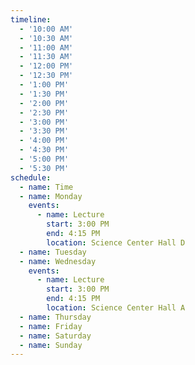```yaml
---
timeline:
  - '10:00 AM'
  - '10:30 AM'
  - '11:00 AM'
  - '11:30 AM'
  - '12:00 PM'
  - '12:30 PM'
  - '1:00 PM'
  - '1:30 PM'
  - '2:00 PM'
  - '2:30 PM'
  - '3:00 PM'
  - '3:30 PM'
  - '4:00 PM'
  - '4:30 PM'
  - '5:00 PM'
  - '5:30 PM'
schedule:
  - name: Time
  - name: Monday
    events:
      - name: Lecture
        start: 3:00 PM
        end: 4:15 PM
        location: Science Center Hall D
  - name: Tuesday
  - name: Wednesday
    events:
      - name: Lecture
        start: 3:00 PM
        end: 4:15 PM
        location: Science Center Hall A
  - name: Thursday
  - name: Friday
  - name: Saturday
  - name: Sunday
---
```

